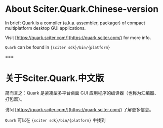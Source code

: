 # About Sciter.Quark.Chinese-version

In brief: Quark is a compiler (a.k.a. assembler, packager) of compact multiplatform desktop GUI applications.

Visit [https://quark.sciter.com/](https://quark.sciter.com/) for more info.

`Quark` can be found in `{sciter sdk}/bin/{platform}`

===
# 关于Sciter.Quark.中文版

简而言之：Quark 是紧凑型多平台桌面 GUI 应用程序的编译器（也称为汇编器、打包器）。

访问 [https://quark.sciter.com/](https://quark.sciter.com/) 了解更多信息。

`Quark` 可以在 `{sciter sdk}/bin/{platform}` 中找到
